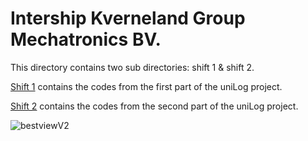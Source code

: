 # Intership Kverneland Group Mechatronics BV.

This directory contains two sub directories: shift 1 & shift 2.

[Shift 1][1] contains the codes from the first part of the uniLog project.

[Shift 2][2] contains the codes from the second part of the uniLog project.

![bestviewV2][3]



[1]: Shift1
[2]: Shift2
[3]:https://github.com/PetboyS07/SchoolProjectCodes/assets/105737283/779e28de-52b1-4ac0-b3da-d6d9d811d583
